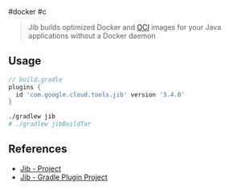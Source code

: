 #docker #c

>Jib builds optimized Docker and [OCI](https://github.com/opencontainers/image-spec) images for your Java applications without a Docker daemon

## Usage

```groovy
// build.gradle
plugins {
  id 'com.google.cloud.tools.jib' version '3.4.0'
}
```

```bash
./gradlew jib
# ./gradlew jibBuildTar
```
## References
* [Jib - Project](https://github.com/GoogleContainerTools/jib)
* [Jib - Gradle Plugin Project](https://github.com/GoogleContainerTools/jib/tree/master/jib-gradle-plugin)
